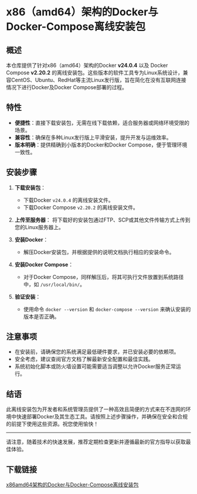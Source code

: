 # x86（amd64）架构的Docker与Docker-Compose离线安装包

## 概述

本仓库提供了针对x86（amd64）架构的Docker **v24.0.4** 以及 Docker Compose **v2.20.2** 的离线安装包。这些版本的软件工具专为Linux系统设计，兼容CentOS、Ubuntu、RedHat等主流Linux发行版，旨在简化在没有互联网连接情况下进行Docker及Docker Compose部署的过程。

## 特性

- **便捷性**：直接下载安装包，无需在线下载依赖，适合服务器或网络环境受限的场景。
- **兼容性**：确保在多种Linux发行版上平滑安装，提升开发与运维效率。
- **版本明确**：提供精确到小版本的Docker和Docker Compose，便于管理环境一致性。

## 安装步骤

1. **下载安装包**：
   - 下载Docker `v24.0.4` 的离线安装文件。
   - 下载Docker Compose `v2.20.2` 的离线安装文件。

2. **上传至服务器**：
   将下载好的安装包通过FTP、SCP或其他文件传输方式上传到您的Linux服务器上。

3. **安装Docker**：
   - 解压Docker安装包，并根据提供的说明文档执行相应的安装命令。
   
4. **安装Docker Compose**：
   - 对于Docker Compose，同样解压后，将其可执行文件放置到系统路径中，如 `/usr/local/bin/`。

5. **验证安装**：
   - 使用命令 `docker --version` 和 `docker-compose --version` 来确认安装的版本是否正确。

## 注意事项

- 在安装前，请确保您的系统满足最低硬件要求，并已安装必要的依赖项。
- 安全考虑，建议查阅官方文档了解最新安全配置和最佳实践。
- 系统初始化脚本或防火墙设置可能需要适当调整以允许Docker服务正常运行。

## 结语

此离线安装包为开发者和系统管理员提供了一种高效且简便的方式来在不连网的环境中快速部署Docker及其生态工具。请按照上述步骤操作，并确保在安全和合规的前提下使用这些资源。祝您使用愉快！

---

请注意，随着技术的快速发展，推荐定期检查更新并遵循最新的官方指导以获取最佳体验。

## 下载链接

[x86amd64架构的Docker与Docker-Compose离线安装包](https://pan.quark.cn/s/adcc29ff8ea3)